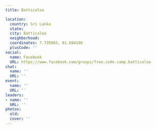 ```yaml
---
title: Batticaloa

location:
  country: Sri Lanka
  state: 
  city: Batticaloa
  neighborhood: 
  coordinates: 7.735603, 81.694196
  plusCode: ''
social:
  name: Facebook
  URL: https://www.facebook.com/groups/free.code.camp.batticaloa
chat:
  name: ''
  URL: ''
event:
  name: ''
  URL: ''
leaders:
- name: ''
  URL: ''
photos:
  old: 
  cover: ''
---
```

